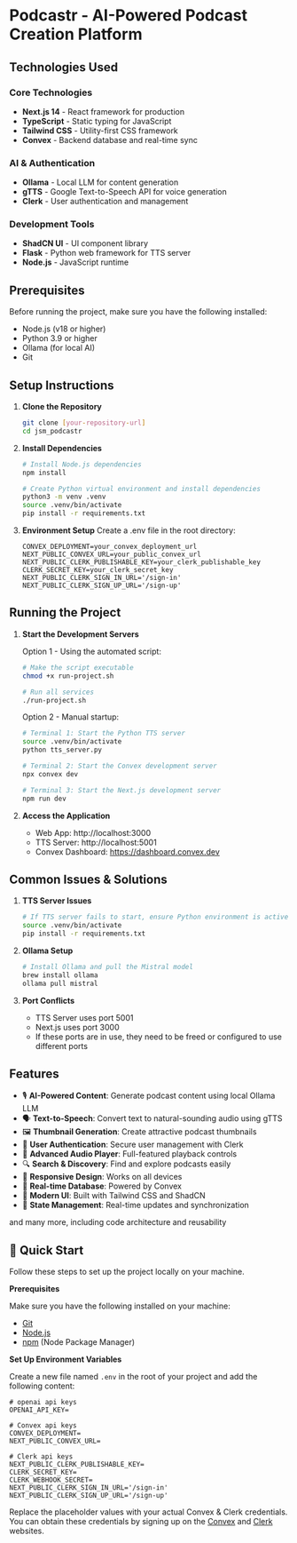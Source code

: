 # Podcastr - AI-Powered Podcast Creation Platform

## Technologies Used

### Core Technologies
- **Next.js 14** - React framework for production
- **TypeScript** - Static typing for JavaScript
- **Tailwind CSS** - Utility-first CSS framework
- **Convex** - Backend database and real-time sync

### AI & Authentication
- **Ollama** - Local LLM for content generation
- **gTTS** - Google Text-to-Speech API for voice generation
- **Clerk** - User authentication and management

### Development Tools
- **ShadCN UI** - UI component library
- **Flask** - Python web framework for TTS server
- **Node.js** - JavaScript runtime

## Prerequisites

Before running the project, make sure you have the following installed:
- Node.js (v18 or higher)
- Python 3.9 or higher
- Ollama (for local AI)
- Git

## Setup Instructions

1. **Clone the Repository**
   ```bash
   git clone [your-repository-url]
   cd jsm_podcastr
   ```

2. **Install Dependencies**
   ```bash
   # Install Node.js dependencies
   npm install

   # Create Python virtual environment and install dependencies
   python3 -m venv .venv
   source .venv/bin/activate
   pip install -r requirements.txt
   ```

3. **Environment Setup**
   Create a .env file in the root directory:
   ```env
   CONVEX_DEPLOYMENT=your_convex_deployment_url
   NEXT_PUBLIC_CONVEX_URL=your_public_convex_url
   NEXT_PUBLIC_CLERK_PUBLISHABLE_KEY=your_clerk_publishable_key
   CLERK_SECRET_KEY=your_clerk_secret_key
   NEXT_PUBLIC_CLERK_SIGN_IN_URL='/sign-in'
   NEXT_PUBLIC_CLERK_SIGN_UP_URL='/sign-up'
   ```

## Running the Project

1. **Start the Development Servers**

   Option 1 - Using the automated script:
   ```bash
   # Make the script executable
   chmod +x run-project.sh
   
   # Run all services
   ./run-project.sh
   ```

   Option 2 - Manual startup:
   ```bash
   # Terminal 1: Start the Python TTS server
   source .venv/bin/activate
   python tts_server.py

   # Terminal 2: Start the Convex development server
   npx convex dev

   # Terminal 3: Start the Next.js development server
   npm run dev
   ```

2. **Access the Application**
   - Web App: http://localhost:3000
   - TTS Server: http://localhost:5001
   - Convex Dashboard: https://dashboard.convex.dev

## Common Issues & Solutions

1. **TTS Server Issues**
   ```bash
   # If TTS server fails to start, ensure Python environment is active
   source .venv/bin/activate
   pip install -r requirements.txt
   ```

2. **Ollama Setup**
   ```bash
   # Install Ollama and pull the Mistral model
   brew install ollama
   ollama pull mistral
   ```

3. **Port Conflicts**
   - TTS Server uses port 5001
   - Next.js uses port 3000
   - If these ports are in use, they need to be freed or configured to use different ports

## Features

- 🎙️ **AI-Powered Content**: Generate podcast content using local Ollama LLM
- 🗣️ **Text-to-Speech**: Convert text to natural-sounding audio using gTTS
- 🖼️ **Thumbnail Generation**: Create attractive podcast thumbnails
- 👤 **User Authentication**: Secure user management with Clerk
- 🎵 **Advanced Audio Player**: Full-featured playback controls
- 🔍 **Search & Discovery**: Find and explore podcasts easily
- 📱 **Responsive Design**: Works on all devices
- 💾 **Real-time Database**: Powered by Convex
- 🎨 **Modern UI**: Built with Tailwind CSS and ShadCN
- 🔄 **State Management**: Real-time updates and synchronization

and many more, including code architecture and reusability 

## <a name="quick-start">🤸 Quick Start</a>

Follow these steps to set up the project locally on your machine.

**Prerequisites**

Make sure you have the following installed on your machine:

- [Git](https://git-scm.com/)
- [Node.js](https://nodejs.org/en)
- [npm](https://www.npmjs.com/) (Node Package Manager)

**Set Up Environment Variables**

Create a new file named `.env` in the root of your project and add the following content:

```env
# openai api keys
OPENAI_API_KEY=

# Convex api keys
CONVEX_DEPLOYMENT=
NEXT_PUBLIC_CONVEX_URL=

# Clerk api keys
NEXT_PUBLIC_CLERK_PUBLISHABLE_KEY=
CLERK_SECRET_KEY=
CLERK_WEBHOOK_SECRET=
NEXT_PUBLIC_CLERK_SIGN_IN_URL='/sign-in'
NEXT_PUBLIC_CLERK_SIGN_UP_URL='/sign-up'
```

Replace the placeholder values with your actual Convex & Clerk credentials. You can obtain these credentials by signing up on the [Convex](https://www.convex.dev/) and [Clerk](https://clerk.com/) websites.